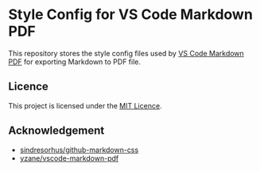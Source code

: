 # Style Config for VS Code Markdown PDF

This repository stores the style config files used by [VS Code Markdown PDF](https://github.com/yzane/vscode-markdown-pdf/) for exporting Markdown to PDF file.

## Licence

This project is licensed under the [MIT Licence](./LICENSE).

## Acknowledgement

- [sindresorhus/github-markdown-css](https://github.com/sindresorhus/github-markdown-css)
- [yzane/vscode-markdown-pdf](https://github.com/yzane/vscode-markdown-pdf)
